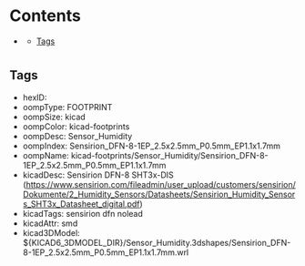 



Contents
========

* [](#)
	* [Tags](#tags)

# 

## Tags

- hexID: 
- oompType: FOOTPRINT
- oompSize: kicad
- oompColor: kicad-footprints
- oompDesc: Sensor_Humidity
- oompIndex: Sensirion_DFN-8-1EP_2.5x2.5mm_P0.5mm_EP1.1x1.7mm
- oompName: kicad-footprints/Sensor_Humidity/Sensirion_DFN-8-1EP_2.5x2.5mm_P0.5mm_EP1.1x1.7mm
- kicadDesc: Sensirion DFN-8 SHT3x-DIS (https://www.sensirion.com/fileadmin/user_upload/customers/sensirion/Dokumente/2_Humidity_Sensors/Datasheets/Sensirion_Humidity_Sensors_SHT3x_Datasheet_digital.pdf)
- kicadTags: sensirion dfn nolead
- kicadAttr: smd
- kicad3DModel: ${KICAD6_3DMODEL_DIR}/Sensor_Humidity.3dshapes/Sensirion_DFN-8-1EP_2.5x2.5mm_P0.5mm_EP1.1x1.7mm.wrl
